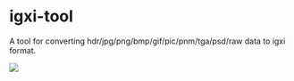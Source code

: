 # igxi-tool
A tool for converting hdr/jpg/png/bmp/gif/pic/pnm/tga/psd/raw data to igxi format.

![](https://github.com/Nielsbishere/igxi-tool/workflows/C%2FC++%20CI/badge.svg)